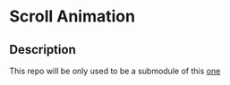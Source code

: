 # Scroll Animation

## Description

This repo will be only used to be a submodule of this  [one](https://github.com/sergiogval/50days/tree/Add-projects)
